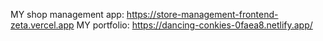 MY shop management app:
  https://store-management-frontend-zeta.vercel.app
MY portfolio:
  https://dancing-conkies-0faea8.netlify.app/
  
